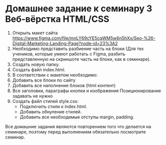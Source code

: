 # Домашнее задание к семинару 3 Веб-вёрстка HTML/CSS

1. Открыть макет сайта <https://www.figma.com/file/mnLY69cYE5cqWM5w6n5hXx/Seo-%26-Digital-Marketing-Landing-Page?node-id=23%3A2>
2. Необходимо представить разбиение часть на блоки (Для тех учеников, которые умеют работать с Figma, разбить представленную на скриншоте часть на блоки, как в семинаре).
3. Создать новую папку.
4. Создать файл index.html.
5. В соответствии с макетом необходимо:
6. Добавить все блоки по сайту
7. Добавить все наполнение блоков (html контент)
8. Все заголовки, параграфы кнопки и изображения Позиционирование задавать не нужно
9. Создать файл стилей style.css:
   * Подключить стили к index.html.
   * Добавить обнуление стилей.
   * Добавить все необходимые отступы margin, padding.

Все домашние задания являются повторением того что делается на семинаре, поэтому перед выполнением обязательно посмотрите семинар.
